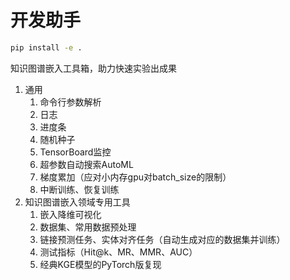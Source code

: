 # 开发助手

```sh
pip install -e .
```

知识图谱嵌入工具箱，助力快速实验出成果

1. 通用
   1. 命令行参数解析
   2. 日志
   3. 进度条
   4. 随机种子
   5. TensorBoard监控
   6. 超参数自动搜索AutoML
   7. 梯度累加（应对小内存gpu对batch_size的限制）
   8. 中断训练、恢复训练
2. 知识图谱嵌入领域专用工具
   1. 嵌入降维可视化
   2. 数据集、常用数据预处理
   3. 链接预测任务、实体对齐任务（自动生成对应的数据集并训练）
   4. 测试指标（Hit@k、MR、MMR、AUC）
   5. 经典KGE模型的PyTorch版复现
